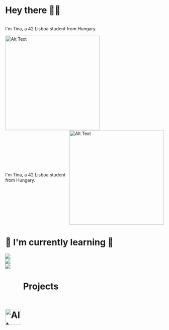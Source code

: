 # Hey there 🫶🏽

<div style="display: flex; justify-content: space-between;">
        <p>I'm Tina, a 42 Lisboa student from Hungary.</p>
    </div>
    <img src="https://user-images.githubusercontent.com/74038190/219923809-b86dc415-a0c2-4a38-bc88-ad6cf06395a8.gif" alt="Alt Text" style="width: 300px; height: auto;">
</div>

<div style="display: flex; justify-content: space-between; align-items: center;">
    <p style="margin-right: 10px;">I'm Tina, a 42 Lisboa student from Hungary.</p>
    <img src="https://user-images.githubusercontent.com/74038190/219923809-b86dc415-a0c2-4a38-bc88-ad6cf06395a8.gif" alt="Alt Text" style="width: 300px; height: auto;">
</div>


# 🦋 I'm currently learning 🦋

<img src="https://img.shields.io/badge/C%20programming-000000?style=for-the-badge&logo=C&logoColor=000000&labelColor=5f65ff&color=ffffff"><br>
<img src="https://img.shields.io/badge/Python-000000?style=for-the-badge&logo=Python&logoColor=000000&labelColor=fff85f&color=9ed6ff"><br>
<img src="https://img.shields.io/badge/MYSQL-000000?style=for-the-badge&logo=MYSQL&logoColor=000000&labelColor=61d2bc&color=ffa765">

# <img src="https://camo.githubusercontent.com/8a4bad57346de157e6b679afbfaae22be3455924c357ecadd2b207ee2e4c9aec/68747470733a2f2f70726f66696c652e696e7472612e34322e66722f6173736574732f34325f6c6f676f2d376466633931313061353331396133303838363362393662646133336365613939353034366431373331636562623733356534316231363235353130366331322e737667" alt="Alt Text" style="width: 50px; height: auto; vertical-align: middle; margin-bottom: -190px;"> Projects
